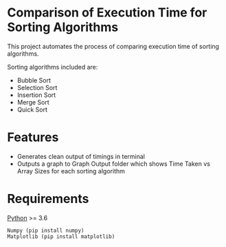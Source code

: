 # Comparison of Execution Time for Sorting Algorithms
This project automates the process of comparing execution time of sorting algorithms.

Sorting algorithms included are:
- Bubble Sort
- Selection Sort
- Insertion Sort
- Merge Sort
- Quick Sort

# Features
- Generates clean output of timings in terminal
- Outputs a graph to Graph Output folder which shows Time Taken vs Array Sizes for each sorting algorithm

# Requirements
[Python](https://www.python.org/downloads/) >= 3.6
```
Numpy (pip install numpy)
Matplotlib (pip install matplotlib)
```
